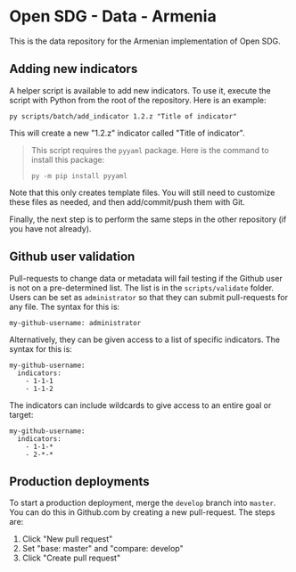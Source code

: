 # Open SDG - Data -  Armenia

This is the data repository for the Armenian implementation of Open SDG.

## Adding new indicators

A helper script is available to add new indicators. To use it, execute the script
with Python from the root of the repository. Here is an example:

`py scripts/batch/add_indicator 1.2.z "Title of indicator"`

This will create a new "1.2.z" indicator called "Title of indicator".

> This script requires the `pyyaml` package. Here is the command to install
> this package:
>
> `py -m pip install pyyaml`

Note that this only creates template files. You will still need to customize
these files as needed, and then add/commit/push them with Git.

Finally, the next step is to perform the same steps in the other repository (if
you have not already).

## Github user validation

Pull-requests to change data or metadata will fail testing if the Github user
is not on a pre-determined list. The list is in the `scripts/validate` folder.
Users can be set as `administrator` so that they can submit pull-requests for
any file. The syntax for this is:

```
my-github-username: administrator
```

Alternatively, they can be given access to a list of specific indicators. The
syntax for this is:

```
my-github-username:
  indicators:
    - 1-1-1
    - 1-1-2
```

The indicators can include wildcards to give access to an entire goal or target:

```
my-github-username:
  indicators:
    - 1-1-*
    - 2-*-*
```

## Production deployments

To start a production deployment, merge the `develop` branch into `master`. You
can do this in Github.com by creating a new pull-request. The steps are:

1. Click "New pull request"
2. Set "base: master" and "compare: develop"
3. Click "Create pull request"
